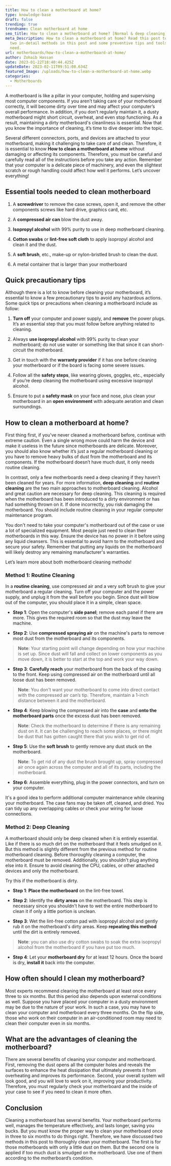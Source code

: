 ```yaml
---
title: How to clean a motherboard at home?
type: knowledge-base
draft: false
trending: true
trendname: Clean motherboard at home
seo_title: How to clean a motherboard at home? [Normal & deep cleaning]
meta_Description: How to clean a motherboard at home? Read this post to uncover
  two in-detail methods in this post and some preventive tips and tools you
  need.
url: motherboards/how-to-clean-a-motherboard-at-home/
author: Zohaib Hassan
date: 2023-01-22T18:40:44.425Z
updateDate: 2023-02-11T09:51:08.634Z
featured_Image: /uploads/how-to-clean-a-motherboard-at-home.webp
categories:
  - Motherboards
---
```

A motherboard is like a pillar in your computer, holding and supervising most computer components. If you aren’t taking care of your motherboard correctly, it will become dirty over time and may affect your computer’s overall performance. In addition, if you don’t regularly maintain it, a dusty motherboard might short circuit, overheat, and even stop functioning. As a result, maintaining a dirty motherboard's cleanliness is essential. Now that you know the importance of cleaning, it’s time to dive deeper into the topic.

Several different connectors, ports, and devices are attached to your motherboard, making it challenging to take care of and clean. Therefore, it is essential to know **How to clean a motherboard at home** without damaging or affecting its components. Therefore, you must be careful and carefully read all of the instructions before you take any action. Remember that your computer is a delicate piece of machinery, and even the slightest scratch or rough handling could affect how well it performs. Let’s uncover everything!

## Essential tools needed to clean motherboard

1. A **screwdriver** to remove the case screws, open it, and remove the other components screws like hard drive, graphics card, etc.


2. A **compressed air can** blow the dust away.


3. **Isopropyl alcohol** with 99% purity to use in deep motherboard cleaning.


4. **Cotton swabs** or **lint-free soft cloth** to apply isopropyl alcohol and clean it and the dust.


5. A **soft brush**, etc., make-up or nylon-bristled brush to clean the dust.


6. A metal container that is larger than your motherboard

## Quick precautionary tips 

Although there is a lot to know before cleaning your motherboard, it’s essential to know a few precautionary tips to avoid any hazardous actions. Some quick tips or precautions when cleaning a motherboard include as follow: 

1. **Turn off** your computer and power supply, and **remove** the power plugs. It’s an essential step that you must follow before anything related to cleaning.


2. Always **use isopropyl alcohol** with 99% purity to clean your motherboard; do not use water or something like that since it can short-circuit the motherboard.


3. Get in touch with the **warranty provider** if it has one before cleaning your motherboard or if the board is facing some severe issues.


4. Follow all the **safety steps**, like wearing gloves, goggles, etc., especially if you’re deep cleaning the motherboard using excessive isopropyl alcohol.


5. Ensure to put a **safety mask** on your face and nose, plus clean your motherboard in an **open environment** with adequate aeration and clean surroundings.

## How to clean a motherboard at home?

First thing first, if you've never cleaned a motherboard before, continue with extreme caution. Even a single wrong move could harm the device and make it useless in the future since motherboards are delicate. Moreover, you should also know whether it’s just a regular motherboard cleaning or you have to remove heavy bulks of dust from the motherboard and its components. If the motherboard doesn’t have much dust, it only needs routine cleaning.

In contrast, only a few motherboards need a deep cleaning if they haven’t been cleaned for years. For more information, **deep cleaning** and **routine cleaning** are the two main approaches to motherboard cleaning. Alcohol and great caution are necessary for deep cleaning. This cleaning is required when the motherboard has been introduced to a dirty environment or has had something thrown on it. If done incorrectly, you risk damaging the motherboard. You should include routine cleaning in your regular computer maintenance program.

You don't need to take your computer's motherboard out of the case or use a lot of specialized equipment. Most people just need to clean their motherboards in this way. Ensure the device has no power in it before using any liquid cleansers. This is essential to avoid harm to the motherboard and secure your safety. Remember that putting any liquids on the motherboard will likely destroy any remaining manufacturer's warranties.

Let’s learn more about both motherboard cleaning methods!

### Method 1: Routine Cleaning

In a **routine cleaning**, use compressed air and a very soft brush to give your motherboard a regular cleaning. Turn off your computer and the power supply, and unplug it from the wall before you begin. Since dust will blow out of the computer, you should place it in a simple, clean space.

* **Step 1**: Open the computer's **side panel**; remove each panel if there are more. This gives the required room so that the dust may leave the machine.


* **Step 2**: Use **compressed spraying air** on the machine's parts to remove most dust from the motherboard and its components.

> **Note**: Your starting point will change depending on how your machine is set up. Since dust will fall and collect on lower components as you move down, it is better to start at the top and work your way down.

* **Step 3**: **Carefully reach** your motherboard from the back of the casing to the front. Keep using compressed air on the motherboard until all loose dust has been removed.

> **Note**: You don't want your motherboard to come into direct contact with the compressed air can’s tip. Therefore, maintain a 1-inch distance between it and the motherboard.

* **Step 4**: Keep blowing the compressed air into the **case** and **onto the motherboard parts** once the excess dust has been removed.

> **Note**: Check the motherboard to determine if there is any remaining dust on it. It can be challenging to reach some places, or there might be dust that has gotten caught there that you wish to get rid of.

* **Step 5**: Use the **soft brush** to gently remove any dust stuck on the motherboard.

> **Note**: To get rid of any dust the brush brought up, spray compressed air once again across the computer and all of its parts, including the motherboard.

* **Step 6**: Assemble everything, plug in the power connectors, and turn on your computer.

It's a good idea to perform additional computer maintenance while cleaning your motherboard. The case fans may be taken off, cleaned, and dried. You can tidy up any overlapping cables or check your wiring for loose connections. 

### Method 2: Deep Cleaning

A motherboard should only be deep cleaned when it is entirely essential. Like if there is so much dirt on the motherboard that it feels smudged on it. But this method is slightly different from the previous method for routine motherboard cleaning. Before thoroughly cleaning a computer, the motherboard must be removed. Additionally, you shouldn't plug anything else into it. Ensure to avoid cleaning the CPU, cables, or other attached devices and only the motherboard.

Try this if the motherboard is dirty.

* **Step 1**: **Place the motherboard** on the lint-free towel.


* **Step 2**: Identify the **dirty areas** on the motherboard. This step is necessary since you shouldn't have to wet the entire motherboard to clean it if only a little portion is unclean.


* **Step 3**: Wet the lint-free cotton pad with isopropyl alcohol and gently rub it on the motherboard's dirty areas. Keep **repeating this method** until the dirt is entirely removed.

> **Note**: you can also use dry cotton swabs to soak the extra isopropyl alcohol from the motherboard if you have put too much.

* **Step 4**: Let your **motherboard dry** for at least 12 hours. Once the board is dry, **install it** back into the computer. 

## How often should I clean my motherboard?

Most experts recommend cleaning the motherboard at least once every three to six months. But this period also depends upon external conditions as well. Suppose you have placed your computer in a dusty environment may be due to the nature of your work. In such a case, you may have to clean your computer and motherboard every three months. On the flip side, those who work on their computer in an air-conditioned room may need to clean their computer even in six months. 

## What are the advantages of cleaning the motherboard?

There are several benefits of cleaning your computer and motherboard. First, removing the dust opens all the computer holes and reveals the surfaces to enhance the heat dissipation that ultimately prevents it from overheating and improves its performance. Second, your overall system will look good, and you will love to work on it, improving your productivity. Therefore, you must regularly check your motherboard and the inside of your case to see if you need to clean it more often.

## Conclusion

Cleaning a motherboard has several benefits. Your motherboard performs well, manages the temperature effectively, and lasts longer, saving you bucks. But you must know the proper way to clean your motherboard once in three to six months to do things right. Therefore, we have discussed two methods in this post to thoroughly clean your motherboard. The first is for those motherboards with only a little dust on them. But the second one is applied if too much dust is smudged on the motherboard. Use one of them according to the motherboard’s condition.